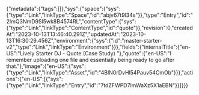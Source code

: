 {"metadata":{"tags":[]},"sys":{"space":{"sys":{"type":"Link","linkType":"Space","id":"abjv67t9l34s"}},"type":"Entry","id":"2ImQ3NmD9Sl5wk8B4574RL","contentType":{"sys":{"type":"Link","linkType":"ContentType","id":"quote"}},"revision":0,"createdAt":"2023-10-13T13:46:40.291Z","updatedAt":"2023-10-13T16:30:29.456Z","environment":{"sys":{"id":"master-starter-v2","type":"Link","linkType":"Environment"}}},"fields":{"internalTitle":{"en-US":"Lively Starter DJ - Quote (Case Study) "},"quote":{"en-US":"I remember uploading one file and essentially being ready to go after that."},"image":{"en-US":{"sys":{"type":"Link","linkType":"Asset","id":"4BlN0rDvHl54Pauv54CmOb"}}},"actions":{"en-US":[{"sys":{"type":"Link","linkType":"Entry","id":"7tdZFWPD7lmWaXz5X1aEBN"}}]}}}